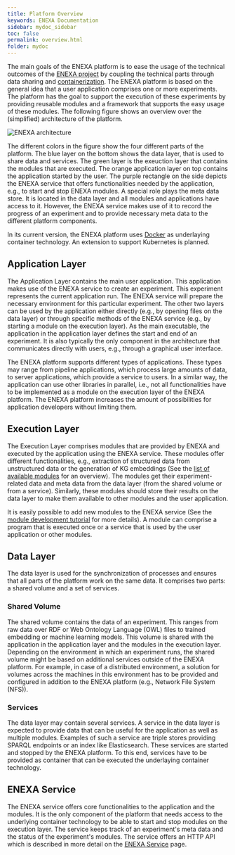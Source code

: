 ```yaml
---
title: Platform Overview
keywords: ENEXA Documentation
sidebar: mydoc_sidebar
toc: false
permalink: overview.html
folder: mydoc
---
```


The main goals of the ENEXA platform is to ease the usage of the technical outcomes of the [ENEXA project](https://enexa.eu/) by coupling the technical parts through data sharing and [containerization](https://www.docker.com/what-docker). The ENEXA platform is based on the general idea that a user application comprises one or more experiments. The platform has the goal to support the execution of these experiments by providing reusable modules and a framework that supports the easy usage of these modules. The following figure shows an overview over the (simplified) architecture of the platform.

![ENEXA architecture](/documentation/images/Enexa-Architecture-Sep-23.svg)

The different colors in the figure show the four different parts of the platform. The blue layer on the bottom shows the data layer, that is used to share data and services. The green layer is the exeuction layer that contains the modules that are executed. The orange application layer on top contains the application started by the user. The purple rectangle on the side depicts the ENEXA service that offers functionalities needed by the application, e.g., to start and stop ENEXA modules. A special role plays the meta data store. It is located in the data layer and all modules and applications have access to it. However, the ENEXA service makes use of it to record the progress of an experiment and to provide necessary meta data to the different platform components.

In its current version, the ENEXA platform uses [Docker](https://www.docker.com/what-docker) as underlaying container technology. An extension to support Kubernetes is planned.

## Application Layer

The Application Layer contains the main user application. This application makes use of the ENEXA service to create an experiment. This experiment represents the current application run. The ENEXA service will prepare the necessary environment for this particular experiment. The other two layers can be used by the application either directly (e.g., by opening files on the data layer) or through specific methods of the ENEXA service (e.g., by starting a module on the execution layer). As the main executable, the application in the application layer defines the start and end of an experiment. It is also typically the only component in the architecture that communicates directly with users, e.g., through a graphical user interface.

The ENEXA platform supports different types of applications. These types may range from pipeline applications, which process large amounts of data, to server applications, which provide a service to users. In a similar way, the application can use other libraries in parallel, i.e., not all functionalities have to be implemented as a module on the execution layer of the ENEXA platform. The ENEXA platform increases the amount of possibilities for application developers without limiting them.

## Execution Layer

The Execution Layer comprises modules that are provided by ENEXA and executed by the application using the ENEXA service. These modules offer different functionalities, e.g., extraction of structured data from unstructured data or the generation of KG embeddings (See the [list of available modules](modules_overview.html) for an overview).
The modules get their experiment-related data and meta data from the data layer (from the shared volume or from a service). Similarly, these modules should store their results on the data layer to make them available to other modules and the user application. 

It is easily possible to add new modules to the ENEXA service (See the [module development tutorial](module_dev.html) for more details). A module can comprise a program that is executed once or a service that is used by the user application or other modules.

## Data Layer

The data layer is used for the synchronization of processes and ensures that all parts of the platform
work on the same data. It comprises two parts: a shared volume and a set of services.

### Shared Volume

The shared volume contains the data of an experiment. This ranges from raw data over RDF or Web Ontology Language (OWL) files to trained embedding or machine learning models. This volume is shared with the application in the application layer and the modules in the execution layer. Depending on the environment in which an experiment runs, the shared volume might be based on additional services outside of the ENEXA platform. For example, in case of a distributed environment, a solution for volumes across the machines in this environment has to be provided and configured in addition to the ENEXA platform (e.g., Network File System (NFS)).

### Services
The data layer may contain several services. A service in the data layer is expected to provide data that can be useful for the application as well as multiple modules. Examples of such a service are triple stores providing SPARQL endpoints or an index like Elasticsearch. These services are started and stopped by the ENEXA platform. To this end, services have to be provided as container that can be executed the underlaying container technology.

## ENEXA Service
The ENEXA service offers core functionalities to the application and the modules.
It is the only component of the platform that needs access to the underlying container technology to be able to start and stop modules on the execution layer. The service keeps track of an experiment's meta data and the status of the experiment's modules. The service offers an HTTP API which is described in more detail on the [ENEXA Service](service_des.html) page.

